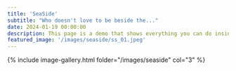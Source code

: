 ```yaml
---
title: 'SeaSide'
subtitle: "Who doesn't love to be beside the..."
date: 2024-01-19 00:00:00
description: This page is a demo that shows everything you can do inside portfolio and blog posts.
featured_image: '/images/seaside/ss_01.jpeg'
---
```


{% include image-gallery.html folder="/images/seaside" col="3" %}